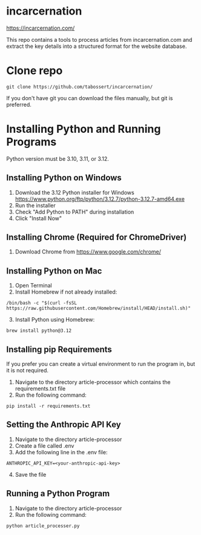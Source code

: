 # incarcernation
https://incarcernation.com/

This repo contains a tools to process articles from incarcernation.com and extract the key details into a structured format for the website database.

# Clone repo
```
git clone https://github.com/tabossert/incarcernation/
```

If you don't have git you can download the files manually, but git is preferred.


# Installing Python and Running Programs
Python version must be 3.10, 3.11, or 3.12.


## Installing Python on Windows

1. Download the 3.12 Python installer for Windows https://www.python.org/ftp/python/3.12.7/python-3.12.7-amd64.exe
2. Run the installer
3. Check "Add Python to PATH" during installation
4. Click "Install Now"


## Installing Chrome (Required for ChromeDriver)

1. Download Chrome from https://www.google.com/chrome/


## Installing Python on Mac

1. Open Terminal
2. Install Homebrew if not already installed:
```
/bin/bash -c "$(curl -fsSL https://raw.githubusercontent.com/Homebrew/install/HEAD/install.sh)"
```
3. Install Python using Homebrew:
```
brew install python@3.12
```

## Installing pip Requirements
If you prefer you can create a virtual environment to run the program in, but it is not required.

1. Navigate to the directory article-processor which contains the requirements.txt file
2. Run the following command:
```
pip install -r requirements.txt
```


## Setting the Anthropic API Key
1. Navigate to the directory article-processor
2. Create a file called .env
3. Add the following line in the .env file:
```
ANTHROPIC_API_KEY=<your-anthropic-api-key>
```
4. Save the file


## Running a Python Program

1. Navigate to the directory article-processor
2. Run the following command:
```
python article_processer.py
```
